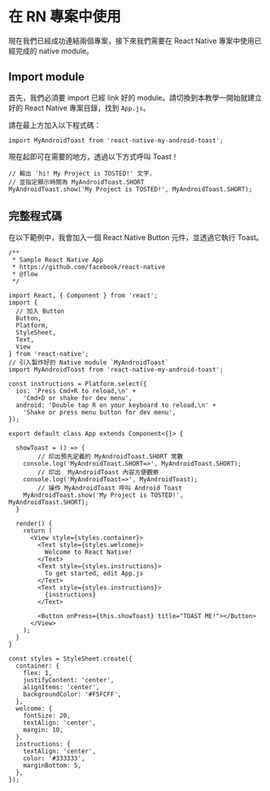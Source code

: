 # 在 RN 專案中使用

現在我們已經成功連結兩個專案，接下來我們需要在 React Native 專案中使用已經完成的 native module。

## Import module

首先，我們必須要 import 已經 link 好的 module。請切換到本教學一開始就建立好的 React Native 專案目錄，找到 `App.js`。

請在最上方加入以下程式碼：

```javascript=
import MyAndroidToast from 'react-native-my-android-toast';
```

現在起即可在需要的地方，透過以下方式呼叫 Toast！

```javascript=
// 輸出 'hi! My Project is TOSTED!' 文字，
// 並指定顯示時間為 MyAndroidToast.SHORT
MyAndroidToast.show('My Project is TOSTED!', MyAndroidToast.SHORT);
```

## 完整程式碼

在以下範例中，我會加入一個 React Native Button 元件，並透過它執行 Toast。

```javascript=
/**
 * Sample React Native App
 * https://github.com/facebook/react-native
 * @flow
 */

import React, { Component } from 'react';
import {
  // 加入 Button
  Button,
  Platform,
  StyleSheet,
  Text,
  View
} from 'react-native';
// 引入製作好的 Native module `MyAndroidToast`
import MyAndroidToast from 'react-native-my-android-toast';

const instructions = Platform.select({
  ios: 'Press Cmd+R to reload,\n' +
    'Cmd+D or shake for dev menu',
  android: 'Double tap R on your keyboard to reload,\n' +
    'Shake or press menu button for dev menu',
});

export default class App extends Component<{}> {
  
  showToast = () => {
		// 印出預先定義的 MyAndroidToast.SHORT 常數
    console.log('MyAndroidToast.SHORT=>', MyAndroidToast.SHORT);
		// 印出  MyAndroidToast 內容方便觀察
    console.log('MyAndroidToast=>', MyAndroidToast);
		// 操作 MyAndroidToast 呼叫 Android Toast
    MyAndroidToast.show('My Project is TOSTED!', MyAndroidToast.SHORT);
  }

  render() {
    return (
      <View style={styles.container}>
        <Text style={styles.welcome}>
          Welcome to React Native!
        </Text>
        <Text style={styles.instructions}>
          To get started, edit App.js
        </Text>
        <Text style={styles.instructions}>
          {instructions}
        </Text>
				
        <Button onPress={this.showToast} title="TOAST ME!"></Button>
      </View>
    );
  }
}

const styles = StyleSheet.create({
  container: {
    flex: 1,
    justifyContent: 'center',
    alignItems: 'center',
    backgroundColor: '#F5FCFF',
  },
  welcome: {
    fontSize: 20,
    textAlign: 'center',
    margin: 10,
  },
  instructions: {
    textAlign: 'center',
    color: '#333333',
    marginBottom: 5,
  },
});

```
